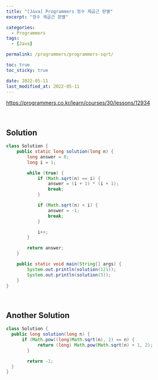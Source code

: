 ```yaml
---
title: "[Java] Programmers 정수 제곱근 판별"
excerpt: "정수 제곱근 판별"

categories:
  - Programmers
tags:
  - [Java]

permalink: /programmers/programmers-sqrt/

toc: true
toc_sticky: true

date: 2022-05-11
last_modified_at: 2022-05-11
---
```


<https://programmers.co.kr/learn/courses/30/lessons/12934>

<br>

## Solution

```java
class Solution {
    public static long solution(long n) {
        long answer = 0;
        long i = 1;

        while (true) {
            if (Math.sqrt(n) == i) {
                answer = (i + 1) * (i + 1);
                break;
            }

            if (Math.sqrt(n) < i) {
                answer = -1;
                break;
            }

            i++;
        }

        return answer;
    }

    public static void main(String[] args) {
        System.out.println(solution(121));
        System.out.println(solution(3));
    }
}
```
<br>

## Another Solution

```java
class Solution {
  public long solution(long n) {
      if (Math.pow((long)Math.sqrt(n), 2) == n) {
            return (long) Math.pow(Math.sqrt(n) + 1, 2);
        }

        return -1;
  }
}
```
